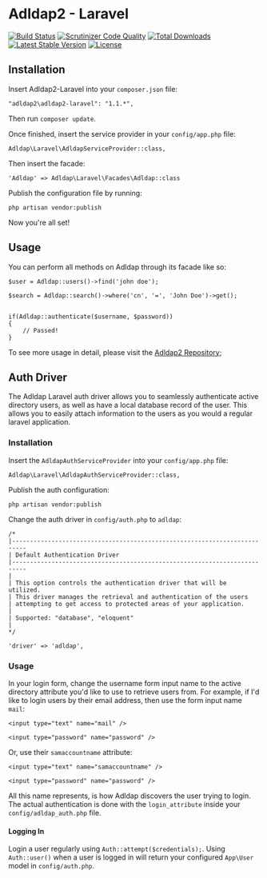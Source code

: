 # Adldap2 - Laravel

[![Build Status](https://img.shields.io/travis/Adldap2/Adldap2-laravel.svg?style=flat-square)](https://travis-ci.org/Adldap2/Adldap2-laravel)
[![Scrutinizer Code Quality](https://img.shields.io/scrutinizer/g/Adldap2/Adldap2-laravel/master.svg?style=flat-square)](https://scrutinizer-ci.com/g/Adldap2/Adldap2-laravel/?branch=master)
[![Total Downloads](https://img.shields.io/packagist/dt/adldap2/adldap2-laravel.svg?style=flat-square)](https://packagist.org/packages/adldap2/adldap2-laravel)
[![Latest Stable Version](https://img.shields.io/packagist/v/adldap2/adldap2-laravel.svg?style=flat-square)](https://packagist.org/packages/adldap2/adldap2-laravel)
[![License](https://img.shields.io/packagist/l/adldap2/adldap2-laravel.svg?style=flat-square)](https://packagist.org/packages/adldap2/adldap2-laravel)

## Installation

Insert Adldap2-Laravel into your `composer.json` file:

    "adldap2\adldap2-laravel": "1.1.*",

Then run `composer update`.

Once finished, insert the service provider in your `config/app.php` file:

    Adldap\Laravel\AdldapServiceProvider::class,
    
Then insert the facade:

    'Adldap' => Adldap\Laravel\Facades\Adldap::class

Publish the configuration file by running:

    php artisan vendor:publish

Now you're all set!

## Usage

You can perform all methods on Adldap through its facade like so:

    $user = Adldap::users()->find('john doe');
    
    $search = Adldap::search()->where('cn', '=', 'John Doe')->get();
    
    
    if(Adldap::authenticate($username, $password))
    {
        // Passed!
    }

To see more usage in detail, please visit the [Adldap2 Repository](http://github.com/Adldap2/Adldap2);


## Auth Driver

The Adldap Laravel auth driver allows you to seamlessly authenticate active directory users,
as well as have a local database record of the user. This allows you to easily attach information
to the users as you would a regular laravel application.

### Installation

Insert the `AdldapAuthServiceProvider` into your `config/app.php` file:

    Adldap\Laravel\AdldapAuthServiceProvider::class,
    
Publish the auth configuration:

    php artisan vendor:publish
    
Change the auth driver in `config/auth.php` to `adldap`:

    /*
    |--------------------------------------------------------------------------
    | Default Authentication Driver
    |--------------------------------------------------------------------------
    |
    | This option controls the authentication driver that will be utilized.
    | This driver manages the retrieval and authentication of the users
    | attempting to get access to protected areas of your application.
    |
    | Supported: "database", "eloquent"
    |
    */

    'driver' => 'adldap',

### Usage

In your login form, change the username form input name to the active directory attribute you'd like to
use to retrieve users from. For example, if I'd like to login users by their email address, then use the
form input name `mail`:

    <input type="text" name="mail" />
    
    <input type="password" name="password" />

Or, use their `samaccountname` attribute:

    <input type="text" name="samaccountname" />
    
    <input type="password" name="password" />
    
All this name represents, is how Adldap discovers the user trying to login. The actual authentication is done
with the `login_attribute` inside your `config/adldap_auth.php` file.

#### Logging In

Login a user regularly using `Auth::attempt($credentials);`. Using `Auth::user()` when a user is logged in
will return your configured `App\User` model in `config/auth.php`.
